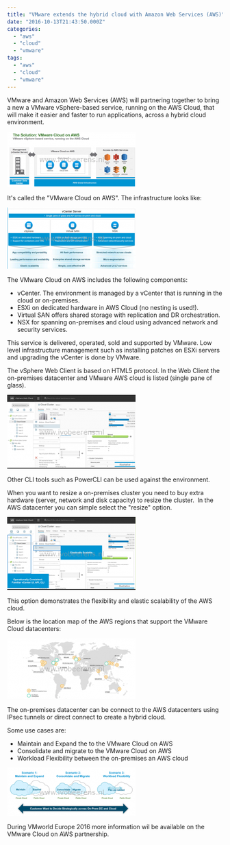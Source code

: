 ```yaml
---
title: "VMware extends the hybrid cloud with Amazon Web Services (AWS)"
date: "2016-10-13T21:43:50.000Z"
categories: 
  - "aws"
  - "cloud"
  - "vmware"
tags: 
  - "aws"
  - "cloud"
  - "vmware"
---
```


VMware and Amazon Web Services (AWS) will partnering together to bring a new a VMware vSphere-based service, running on the AWS Cloud, that will make it easier and faster to run applications, across a hybrid cloud environment.

[![overview](images/overview-300x129.png)](https://www.ivobeerens.nl/wp-content/uploads/2016/10/overview.png)

It's called the "VMware Cloud on AWS". The infrastructure looks like:

[![components](images/components-300x143.png)](https://www.ivobeerens.nl/wp-content/uploads/2016/10/components.png)

The VMware Cloud on AWS includes the following components:

- vCenter. The environment is managed by a vCenter that is running in the cloud or on-premises.
- ESXi on dedicated hardware in AWS Cloud (no nesting is used!).
- Virtual SAN offers shared storage with replication and DR orchestration.
- NSX for spanning on-premises and cloud using advanced network and security services.

This service is delivered, operated, sold and supported by VMware. Low level infrastructure management such as installing patches on ESXi servers and upgrading the vCenter is done by VMware.

The vSphere Web Client is based on HTML5 protocol. In the Web Client the on-premises datacenter and VMware AWS cloud is listed (single pane of glass).

[![vcenter](images/vcenter-300x172.png)](https://www.ivobeerens.nl/wp-content/uploads/2016/10/vcenter.png)

Other CLI tools such as PowerCLI can be used against the environment.

When you want to resize a on-premises cluster you need to buy extra hardware (server, network and disk capacity) to resize the cluster.  In the AWS datacenter you can simple select the "resize" option.

[![elastic](images/Elastic-300x170.png)](https://www.ivobeerens.nl/wp-content/uploads/2016/10/Elastic.png)

This option demonstrates the flexibility and elastic scalability of the AWS cloud.

Below is the location map of the AWS regions that support the VMware Cloud datacenters:

[![regions](images/Regions-300x141.png)](https://www.ivobeerens.nl/wp-content/uploads/2016/10/Regions.png)

The on-premises datacenter can be connect to the AWS datacenters using IPsec tunnels or direct connect to create a hybrid cloud.

Some use cases are:

- Maintain and Expand the to the VMware Cloud on AWS
- Consolidate and migrate to the VMware Cloud on AWS
- Workload Flexibility between the on-premises an AWS cloud

[![usecase](images/usecase-300x112.png)](https://www.ivobeerens.nl/wp-content/uploads/2016/10/usecase.png)

During VMworld Europe 2016 more information wil be available on the VMware Cloud on AWS partnership.
